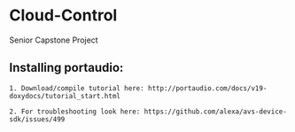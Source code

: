 # Cloud-Control
Senior Capstone Project

## Installing portaudio:

    1. Download/compile tutorial here: http://portaudio.com/docs/v19-doxydocs/tutorial_start.html

    2. For troubleshooting look here: https://github.com/alexa/avs-device-sdk/issues/499
